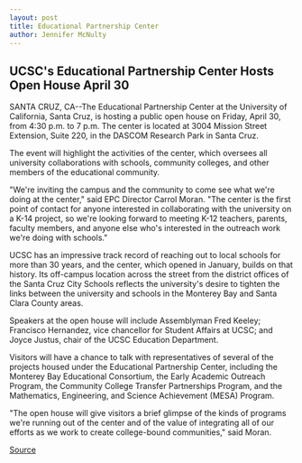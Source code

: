 ```yaml
---
layout: post
title: Educational Partnership Center
author: Jennifer McNulty
---
```


## UCSC's Educational Partnership Center Hosts Open House April 30

SANTA CRUZ, CA--The Educational Partnership Center at the University of California, Santa Cruz, is hosting a public open house on Friday, April 30, from 4:30 p.m. to 7 p.m. The center is located at 3004 Mission Street Extension, Suite 220, in the DASCOM Research Park in Santa Cruz.

The event will highlight the activities of the center, which oversees all university collaborations with schools, community colleges, and other members of the educational community.

"We're inviting the campus and the community to come see what we're doing at the center," said EPC Director Carrol Moran. "The center is the first point of contact for anyone interested in collaborating with the university on a K-14 project, so we're looking forward to meeting K-12 teachers, parents, faculty members, and anyone else who's interested in the outreach work we're doing with schools."

UCSC has an impressive track record of reaching out to local schools for more than 30 years, and the center, which opened in January, builds on that history. Its off-campus location across the street from the district offices of the Santa Cruz City Schools reflects the university's desire to tighten the links between the university and schools in the Monterey Bay and Santa Clara County areas.

Speakers at the open house will include Assemblyman Fred Keeley; Francisco Hernandez, vice chancellor for Student Affairs at UCSC; and Joyce Justus, chair of the UCSC Education Department.

Visitors will have a chance to talk with representatives of several of the projects housed under the Educational Partnership Center, including the Monterey Bay Educational Consortium, the Early Academic Outreach Program, the Community College Transfer Partnerships Program, and the Mathematics, Engineering, and Science Achievement (MESA) Program.

"The open house will give visitors a brief glimpse of the kinds of programs we're running out of the center and of the value of integrating all of our efforts as we work to create college-bound communities," said Moran.

[Source](http://www1.ucsc.edu/news_events/press_releases/archive/98-99/04-99/epc.htm "Permalink to UC Santa Cruz: Educational Partnership Center")